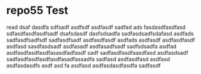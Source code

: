 # repo55 Test
read
dsaf dasdfa sdfsadf
asdfsdf
asdfasdf
sadfad
ads fasdasdfasdfasd
sdfasdfasdfasdfsadf
dsafsdasdf
dasfsdsadfa
sadfasdsadfsdafasd
asdfads
sadfasdfsadfsdf
sadfasdfsadf
asdfasdfasdf
asdfads
asdfasdf
asdfasdfasdf
asdfasd
sasdfasdsadf
asdfasadf
asdfasadfsadf
sadfsdsadfa
asdfad
asdfasdfasdfasdfasasdfadfasdf
sadf
sadfasdfasdfaasdfasd
asdfasdsadf
sadfasdfasdfasdfasdfasadfassadfa
sadfasd
asdfasdfasd
asdfasd
asdfasdasdfs
asdf
asd
fa
asdfasd
asdfasdasdfasdfa
sadfasdf
